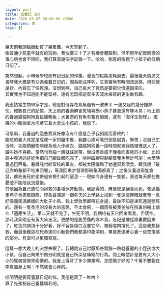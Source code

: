 ```yaml
---
layout: post
title: 養蠶記（前）
date: 2020-03-07 00:00:00 +0800
categories: 事
tags: []

---
```

幾天前我頭腦衝動買了幾隻蠶，今天寄到了。  
像普通小孩童年就有的玩物，我快要三十了才有機會體驗到。但不同年紀做同樣的事心境也會不同吧，我打算寫幾個字記錄一下。哈哈，倒真的像極了小孩子的假期日記了。  
  
突然想起，小時候學校總有記日記的作業，漫長的假期虛耗過去，最後幾天偽造文書時我大概是有抄過養蠶日記的，因為能成序列，又真實地有時間流逝感，但抄就是抄，內容忘了個乾淨。沒想到啊，自己長大了竟然是要把欠債還回來的。  
其實我也不知道能不能堅持，還有怎麼把這麼多天流水帳寫的更生動有趣。  
  
我應該當生物學家才是，總是對侍弄花鳥魚蟲有一波未平 一波又起的幾分鐘熱忱。細數自己的記憶，天上飛的養過麻雀斑鳩喜鵲小燕子甚至還有啄木鳥；地上跑的養過貓貓狗狗倉鼠雞鴨兔；水裏游的有魚有龜有蝦蟆，還有「海洋生物球」，擺攤的小販說拿水泡著它長大會生小孩的，我信了。  
  
可惜啊，我養過的這些寶貝好像沒有什麼是合乎我預期而善終的：  
能吃的養大肯定是成我一家的盤中餐，我雖心疼可嘴巴倒是誠實，慚愧；沒自己生活時，功能類寵物嘛總為他人作嫁衣，貓貓狗狗養一段時間就被我媽慷慨送人了，誰叫她不喜歡。當然也有腦一熱就往家帶，但沒盡責或不懂養而害死的小寵，比如高中養過的娃娃魚把自己腳趾都吃完了，啃得四腳只剩腳掌我也無計可施；大學時養過巴西龜，暑假託付給留校的室友，都被太陽曬熟了她還幫我喂食，跟我說「最近你的龜都不吃東西喔」，等我回來才發現那碗龜湯都臭了；之後又養過兩隻倉鼠，都先後死於偷帶過安檢引起的窒息⋯⋯現如今身邊有一隻貓，我也每天都在擔憂他不能陪我到最後。  
其他因為自己熱忱而拯救的各種保育動物，我記得的，麻雀總是絕食而死，救過幾隻燕子也盡數歸西，印象最深是一個冬天的上學路上撿到一隻還沒睜眼就奄奄一息好像還爬滿螞蟻的大肚子小鳥，我上學放學都帶在身邊，最後不知是凍死還是憋死的。還有一隻禿毛的沒長大的喜鵲，不太會飛，一個雨夜被我爸放在院裏的樹上讓它「適應生活」，第二天就不見了，生死不明，我期待有天它回來看我，但落空。那時我家附近有黃大仙出沒。更酷的是隻受傷的啄木鳥，忘記是誰從哪裏救回來了，紅色的頭頂十分好看，好不容易傷口沒要它命，被我喂肉撐死了。這些我想拯救，而最後難逃枉死命運的小動物們我都還印象深刻，畢竟牽連著心裏一些空落落的部分。有空可以單獨寫寫。  
  
這樣一想大晚上的突然失眠了。我總說自己討厭那些頭腦一熱就養寵的小屁孩或大小孩，但自己向來所做分明就是自己所深惡痛絕的行為。閉上眼估計是要有大大小小的冤魂排隊來索債的。我身上得背了多少罪業啊，怎麼贖才好呢？千萬不要報在李嘉圖身上啊！不然我會心碎的。  
  
哎明明是要寫養蠶日記的嘛，我這是寫了一堆啥？  
算了先預祝自己養蠶順利吧。